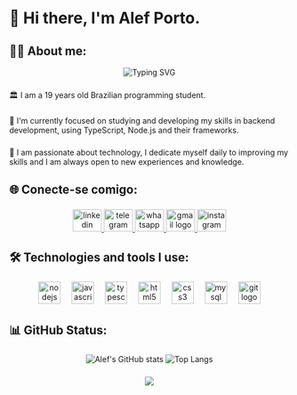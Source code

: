 <h1 align="left">📌  Hi there, I'm Alef Porto.</h1>

###

<h2 align="left">👩‍💻 About me:</h2>

<div align=center>
  <img src="https://readme-typing-svg.herokuapp.com?font=Fira+Code&size=32&pause=1000&center=true&vCenter=true&random=false&width=600&height=50&lines=Software+Engineering" alt="Typing SVG" />
</div>

###

<p align="left">🏛️ I am a 19 years old Brazilian programming student.</p>

###

<p align="left">🔭 I'm currently focused on studying and developing my skills in backend development, using TypeScript, Node.js and their frameworks.</p>

###

<p align="left">🌱 I am passionate about technology, I dedicate myself daily to improving my skills and I am always open to new experiences and knowledge.</p>

###

<h2 align="left">🌐 Conecte-se comigo:</h2>

###

<div align="center">
  <a href="https://www.linkedin.com/in/alefporto" target="_blank">
    <img src="https://raw.githubusercontent.com/maurodesouza/profile-readme-generator/master/src/assets/icons/social/linkedin/default.svg" width="52" height="40" alt="linkedin logo"  />
  </a>
  <a href="https://t.me/lefzera" target="_blank">
    <img src="https://raw.githubusercontent.com/maurodesouza/profile-readme-generator/master/src/assets/icons/social/telegram/default.svg" width="52" height="40" alt="telegram logo"  />
  </a>
  <a href="https://wa.me/5588996025052" target="_blank">
    <img src="https://raw.githubusercontent.com/maurodesouza/profile-readme-generator/master/src/assets/icons/social/whatsapp/default.svg" width="52" height="40" alt="whatsapp logo"  />
  </a>
  <a href="mailto:falejoaoalef@gmail.com" target="_blank">
    <img src="https://raw.githubusercontent.com/maurodesouza/profile-readme-generator/master/src/assets/icons/social/gmail/default.svg" width="52" height="40" alt="gmail logo"  />
  </a>
  <a href="www.instagram.com/joaoalef._" target="_blank">
    <img src="https://raw.githubusercontent.com/maurodesouza/profile-readme-generator/master/src/assets/icons/social/instagram/default.svg" width="52" height="40" alt="instagram logo"  />
  </a>
</div>

###

<h2 align="left">🛠 Technologies and tools I use:</h2>

###

<div align="center">
  <img src="https://cdn.jsdelivr.net/gh/devicons/devicon/icons/nodejs/nodejs-original.svg" height="40" alt="nodejs logo"  />
  <img width="12" />
  <img src="https://cdn.jsdelivr.net/gh/devicons/devicon/icons/javascript/javascript-original.svg" height="40" alt="javascript logo"  />
  <img width="12" />
  <img src="https://cdn.jsdelivr.net/gh/devicons/devicon/icons/typescript/typescript-original.svg" height="40" alt="typescript logo"  />
  <img width="12" />
  <img src="https://cdn.jsdelivr.net/gh/devicons/devicon/icons/html5/html5-original.svg" height="40" alt="html5 logo"  />
  <img width="12" />
  <img src="https://cdn.jsdelivr.net/gh/devicons/devicon/icons/css3/css3-original.svg" height="40" alt="css3 logo"  />
  <img width="12" />
  <img src="https://cdn.jsdelivr.net/gh/devicons/devicon/icons/mysql/mysql-original.svg" height="40" alt="mysql logo"  />
  <img width="12" />
  <img src="https://cdn.jsdelivr.net/gh/devicons/devicon/icons/git/git-original.svg" height="40" alt="git logo"  />
</div>

###

<h2 align="left">📊 GitHub Status:</h2>

###

<div align="center">
  
  ![Alef's GitHub stats](https://github-readme-stats.vercel.app/api?username=alefporto&show_icons=true&theme=prussian)
  ![Top Langs](https://github-readme-stats.vercel.app/api/top-langs/?username=alefporto&layout=compact&theme=prussian)
</div>

###


<div align="center">
  
  [![](https://visitcount.itsvg.in/api?id=alefporto&icon=0&color=0)](https://visitcount.itsvg.in)

  
</div>

